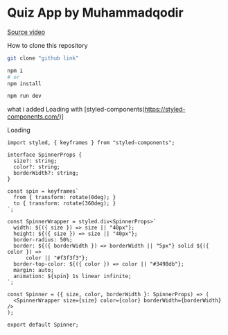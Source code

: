 # Quiz App by Muhammadqodir

[Source video](https://www.youtube.com/watch?v=F2JCjVSZlG0&list=PL41PQx5PPbt6OheJQkg-QNROfx9j75MuR&ab_channel=freeCodeCamp.org)

How to clone this repository

```bash
git clone "github link"

npm i
# or
npm install

npm run dev
```

what i added
Loading with [styled-components(https://styled-components.com/)]

Loading

```tsx
import styled, { keyframes } from "styled-components";

interface SpinnerProps {
  size?: string;
  color?: string;
  borderWidth?: string;
}

const spin = keyframes`
  from { transform: rotate(0deg); }
  to { transform: rotate(360deg); }
`;

const SpinnerWrapper = styled.div<SpinnerProps>`
  width: ${({ size }) => size || "40px"};
  height: ${({ size }) => size || "40px"};
  border-radius: 50%;
  border: ${({ borderWidth }) => borderWidth || "5px"} solid ${({ color }) =>
      color || "#f3f3f3"};
  border-top-color: ${({ color }) => color || "#3498db"};
  margin: auto;
  animation: ${spin} 1s linear infinite;
`;

const Spinner = ({ size, color, borderWidth }: SpinnerProps) => (
  <SpinnerWrapper size={size} color={color} borderWidth={borderWidth} />
);

export default Spinner;
```
